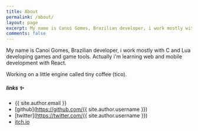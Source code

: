 ```yaml
---
title: About
permalink: /about/
layout: page
excerpt: My name is Canoi Gomes, Brazilian developer, i work mostly with C and Lua developing games and game tools. Actually i'm learning web and mobile development with React.
comments: false
---
```


My name is Canoi Gomes, Brazilian developer, i work mostly with C and Lua developing games and game tools. Actually i'm learning web and mobile development with React.

Working on a little engine called tiny coffee (tico).

##### links ✨

- {{ site.author.email }}
- [github](https://github.com/{{ site.author.username }})
- [twitter](https://twitter.com/{{ site.author.username }})
- [itch.io](https://canoigomes.itch.io)
